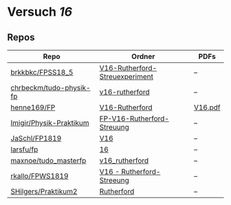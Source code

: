 # Versuch *16*

## Repos

|                           Repo                           |                                                     Ordner                                                     |                                                          PDFs                                                           |
|----------------------------------------------------------|----------------------------------------------------------------------------------------------------------------|-------------------------------------------------------------------------------------------------------------------------|
|[brkkbkc/FPSS18_5](../repo/brkkbkc/FPSS18_5)              |[V16-Rutherford-Streuexperiment](https://github.com/brkkbkc/FPSS18_5/tree/master/V16-Rutherford-Streuexperiment)|–                                                                                                                        |
|[chrbeckm/tudo-physik-fp](../repo/chrbeckm/tudo-physik-fp)|[v16-rutherford](https://github.com/chrbeckm/tudo-physik-fp/tree/master/v16-rutherford)                         |–                                                                                                                        |
|[henne169/FP](../repo/henne169/FP)                        |[V16-Rutherford](https://github.com/henne169/FP/tree/master/V16-Rutherford)                                     |[V16.pdf](https://docs.google.com/viewer?url=https://raw.githubusercontent.com/henne169/FP/master/V16-Rutherford/V16.pdf)|
|[Imigir/Physik-Praktikum](../repo/Imigir/Physik-Praktikum)|[FP-V16-Rutherford-Streuung](https://github.com/Imigir/Physik-Praktikum/tree/master/FP-V16-Rutherford-Streuung) |–                                                                                                                        |
|[JaSchl/FP1819](../repo/JaSchl/FP1819)                    |[V16](https://github.com/JaSchl/FP1819/tree/master/V16)                                                         |–                                                                                                                        |
|[larsfu/fp](../repo/larsfu/fp)                            |[16](https://github.com/larsfu/fp/tree/master/16)                                                               |–                                                                                                                        |
|[maxnoe/tudo_masterfp](../repo/maxnoe/tudo_masterfp)      |[v16_rutherford](https://github.com/maxnoe/tudo_masterfp/tree/master/v16_rutherford)                            |–                                                                                                                        |
|[rkallo/FPWS1819](../repo/rkallo/FPWS1819)                |[V16 - Rutherford-Streeung](https://github.com/rkallo/FPWS1819/tree/master/V16%20-%20Rutherford-Streeung)       |–                                                                                                                        |
|[SHilgers/Praktikum2](../repo/SHilgers/Praktikum2)        |[Rutherford](https://github.com/SHilgers/Praktikum2/tree/master/Rutherford)                                     |–                                                                                                                        |
